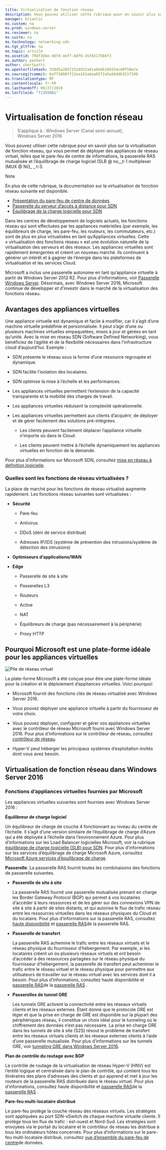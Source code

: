 ```yaml
---
title: Virtualisation de fonction réseau
description: Vous pouvez utiliser cette rubrique pour en savoir plus sur la virtualisation de fonction réseau, qui vous permet de déployer des appliances de réseau virtuel telles que le pare-feu de centre de informations, la passerelle RAS mutualisée et l’équilibrage de charge logiciel (SLB) dans Windows Server 2016.
manager: brianlic
ms.custom: na
ms.prod: windows-server
ms.reviewer: na
ms.suite: na
ms.technology: networking-sdn
ms.tgt_pltfrm: na
ms.topic: article
ms.assetid: 79df3bbe-48fd-4eff-8df6-35f6317566f3
ms.author: pashort
author: shortpatti
ms.openlocfilehash: 338d5a285f2524932a91a66db186554cd0f50e2a
ms.sourcegitcommit: 6aff3d88ff22ea141a6ea6572a5ad8dd6321f199
ms.translationtype: MT
ms.contentlocale: fr-FR
ms.lasthandoff: 09/27/2019
ms.locfileid: "71355661"
---
```

# <a name="network-function-virtualization"></a>Virtualisation de fonction réseau

>S’applique à : Windows Server (Canal semi-annuel), Windows Server 2016

Vous pouvez utiliser cette rubrique pour en savoir plus sur la virtualisation de fonction réseau, qui vous permet de déployer des appliances de réseau virtuel, telles que le pare-feu de centre de informations, la passerelle RAS mutualisée et l’équilibrage de charge logiciel \(SLB @ no__t-1 multiplexer \(MUX @ NO_ _ t-3.
  
>[!NOTE]  
>En plus de cette rubrique, la documentation sur la virtualisation de fonction réseau suivante est disponible.  
> - [Présentation du pare-feu de centre de données](../../../sdn/technologies/network-function-virtualization/../../../sdn/technologies/network-function-virtualization/Datacenter-Firewall-Overview.md)  
> - [Passerelle du serveur d’accès à distance pour SDN](../../../sdn/technologies/network-function-virtualization/RAS-Gateway-for-SDN.md)  
> - [Équilibrage de la charge logicielle pour SDN](../../../sdn/technologies/network-function-virtualization/Software-Load-Balancing--SLB--for-SDN.md)  
  
Dans les centres de développement de logiciels actuels, les fonctions réseau qui sont effectuées par les appliances matérielles (par exemple, les équilibreurs de charge, les pare-feu, les routeurs, les commutateurs, etc.) sont de plus en plus virtualisées en tant qu’Appliances virtuelles. Cette « virtualisation des fonctions réseau » est une évolution naturelle de la virtualisation des serveurs et des réseaux. Les appliances virtuelles sont rapidement émergentes et créent un nouveau marché. Ils continuent à générer un intérêt et à gagner de l’énergie dans les plateformes de virtualisation et les services Cloud.  
  
Microsoft a inclus une passerelle autonome en tant qu’appliance virtuelle à partir de Windows Server 2012 R2. Pour plus d’informations, voir [Passerelle Windows Server](https://technet.microsoft.com/library/dn313101.aspx). Désormais, avec Windows Server 2016, Microsoft continue de développer et d’investir dans le marché de la virtualisation des fonctions réseau.  
  
## <a name="virtual-appliance-benefits"></a>Avantages des appliances virtuelles  
Une appliance virtuelle est dynamique et facile à modifier, car il s’agit d’une machine virtuelle prédéfinie et personnalisée. Il peut s’agir d’une ou plusieurs machines virtuelles empaquetées, mises à jour et gérées en tant qu’unité. Avec la mise en réseau SDN (Software Defined Networking), vous bénéficiez de l’agilité et de la flexibilité nécessaires dans l’infrastructure cloud d’aujourd’hui. Exemple :  
  
-   SDN présente le réseau sous la forme d’une ressource regroupée et dynamique.  
  
-   SDN facilite l’isolation des locataires.  
  
-   SDN optimise la mise à l’échelle et les performances.  
  
-   Les appliances virtuelles permettent l’extension de la capacité transparente et la mobilité des charges de travail.  
  
-   Les appliances virtuelles réduisent la complexité opérationnelle.  
  
-   Les appliances virtuelles permettent aux clients d’acquérir, de déployer et de gérer facilement des solutions pré-intégrées.  
  
    -   Les clients peuvent facilement déplacer l’appliance virtuelle n’importe où dans le Cloud.  
  
    -   Les clients peuvent mettre à l’échelle dynamiquement les appliances virtuelles en fonction de la demande.  
  
Pour plus d’informations sur Microsoft SDN, consultez [mise en réseau à définition logicielle](https://technet.microsoft.com/windows-server-docs/networking/sdn/software-defined-networking--sdn-).  
  
### <a name="what-network-functions-are-being-virtualized"></a>Quelles sont les fonctions de réseau virtualisées ?  
La place de marché pour les fonctions de réseau virtualisé augmente rapidement. Les fonctions réseau suivantes sont virtualisées :  
  
-   **Sécurité**  
  
    -   Pare-feu  
  
    -   Antivirus  
  
    -   DDoS (déni de service distribué)  
  
    -   Adresses IP/IDS (système de prévention des intrusions/système de détection des intrusions)  
  
-   **Optimiseurs d’applications/WAN**  
  
-   **Edge**  
  
    -   Passerelle de site à site  
  
    -   Passerelles L3  
  
    -   Routeurs  
  
    -   Active  
  
    -   NAT  
  
    -   Équilibreurs de charge (pas nécessairement à la périphérie)  
  
    -   Proxy HTTP  
  
## <a name="why-microsoft-is-a-great-platform-for-virtual-appliances"></a>Pourquoi Microsoft est une plate-forme idéale pour les appliances virtuelles  
![Pile de réseau virtuel](../../../media/Network-Function-Virtualization/Microsoft-Network-Function-Virtualization.png)  
  
La plate-forme Microsoft a été conçue pour être une plate-forme idéale pour la création et le déploiement d’appliances virtuelles. Voici pourquoi:  
  
-   Microsoft fournit des fonctions clés de réseau virtualisé avec Windows Server 2016.  
  
-   Vous pouvez déployer une appliance virtuelle à partir du fournisseur de votre choix.  
  
-   Vous pouvez déployer, configurer et gérer vos appliances virtuelles avec le contrôleur de réseau Microsoft fourni avec Windows Server 2016. Pour plus d’informations sur le contrôleur de réseau, consultez [contrôleur de réseau](../../../sdn/technologies/network-controller/Network-Controller.md).  
  
-   Hyper-V peut héberger les principaux systèmes d’exploitation invités dont vous avez besoin.  
  
## <a name="network-function-virtualization-in-windows-server-2016"></a>Virtualisation de fonction réseau dans Windows Server 2016  
  
### <a name="virtual-appliances-functions-provided-by-microsoft"></a>Fonctions d’appliances virtuelles fournies par Microsoft  
Les appliances virtuelles suivantes sont fournies avec Windows Server 2016 :  
  
**Équilibreur de charge logiciel**  
  
Un équilibreur de charge de couche 4 fonctionnant au niveau du centre de l’échelle. Il s’agit d’une version similaire de l’équilibrage de charge d’Azure qui a été déployée à l’échelle dans l’environnement Azure. Pour plus d’informations sur les Load Balancer logicielles Microsoft, voir la rubrique [équilibrage de charge logicielle (SLB) pour SDN](https://technet.microsoft.com/library/mt632286.aspx). Pour plus d’informations sur les services d’équilibrage de charge Microsoft Azure, consultez [Microsoft Azure services d’équilibrage de charge](https://azure.microsoft.com/blog/2014/04/08/microsoft-azure-load-balancing-services/).  
  
**Passerelle**. La passerelle RAS fournit toutes les combinaisons des fonctions de passerelle suivantes.  
  
-   **Passerelle de site à site**  
  
    La passerelle RAS fournit une passerelle mutualisée prenant en charge les Border Gateway Protocol (BGP) qui permet à vos locataires d’accéder à leurs ressources et de les gérer sur des connexions VPN de site à site à partir de sites distants, et qui autorise le flux de trafic réseau entre les ressources virtuelles dans les réseaux physiques du Cloud et du locataire. Pour plus d’informations sur la passerelle RAS, consultez [haute disponibilité](https://technet.microsoft.com/library/mt631692.aspx) et [passerelle RAS](https://technet.microsoft.com/library/mt626650.aspx)de la passerelle RAS.  
  
-   **Passerelle de transfert**  
  
    La passerelle RAS achemine le trafic entre les réseaux virtuels et le réseau physique du fournisseur d’hébergement. Par exemple, si les locataires créent un ou plusieurs réseaux virtuels et ont besoin d’accéder à des ressources partagées sur le réseau physique du fournisseur d’hébergement, la passerelle de transfert peut acheminer le trafic entre le réseau virtuel et le réseau physique pour permettre aux utilisateurs de travailler sur le réseau virtuel avec les services dont il a besoin. Pour plus d’informations, consultez haute disponibilité et [passerelle RAS](https://technet.microsoft.com/library/mt626650.aspx)de la [passerelle RAS](https://technet.microsoft.com/library/mt631692.aspx) .  
  
-   **Passerelles de tunnel GRE**  
  
    Les tunnels GRE activent la connectivité entre les réseaux virtuels clients et les réseaux externes. Étant donné que le protocole GRE est léger et que la prise en charge de GRE est disponible sur la plupart des périphériques réseau, il constitue un choix idéal pour le tunneling où le chiffrement des données n’est pas nécessaire. La prise en charge GRE dans les tunnels de site à site (S2S) résout le problème de transfert entre les réseaux virtuels clients et les réseaux externes clients à l’aide d’une passerelle mutualisée. Pour plus d’informations sur les tunnels GRE, voir [tunneling GRE dans Windows Server 2016](https://technet.microsoft.com/library/dn765485.aspx).  
  
**Plan de contrôle du routage avec BGP**  
  
Le contrôle de routage de la virtualisation de réseau Hyper-V (HNV) est l’entité logique et centralisée dans le plan de contrôle, qui contient tous les itinéraires des plans d’adresses des clients et qui apprend et met à jour les routeurs de la passerelle RAS distribuée dans le réseau virtuel. Pour plus d’informations, consultez haute disponibilité et [passerelle RAS](https://technet.microsoft.com/library/mt626650.aspx)de la [passerelle RAS](https://technet.microsoft.com/library/mt631692.aspx) .  
  
**Pare-feu multi-locataire distribué**  
  
Le pare-feu protège la couche réseau des réseaux virtuels. Les stratégies sont appliquées au port SDN-vSwitch de chaque machine virtuelle cliente. Il protège tous les flux de trafic : est-ouest et Nord-Sud. Les stratégies sont envoyées via le portail du locataire et le contrôleur de réseau les distribue à tous les ordinateurs hôtes concernés. Pour plus d’informations sur le pare-feu multi-locataire distribué, consultez [vue d’ensemble du pare-feu de centre](../../../sdn/technologies/network-function-virtualization/../../../sdn/technologies/network-function-virtualization/Datacenter-Firewall-Overview.md)de données.  
  


